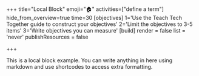 +++
title="Local Block"
emoji="🏠"
activities=["define a term"]
hide_from_overview=true
time=30
[objectives]
    1='Use the Teach Tech Together guide to construct your objectives'
    2='Limit the objectives to 3-5 items'
    3='Write objectives you can measure'
[build]
  render = false
  list = 'never'
  publishResources = false

+++

This is a local block example. You can write anything in here using markdown and use shortcodes to access extra formatting.
